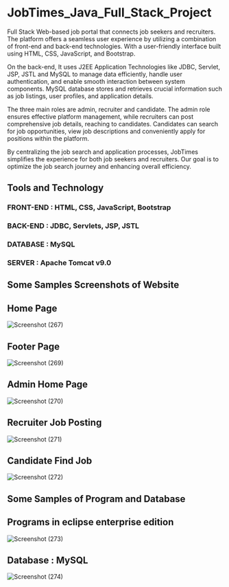 # JobTimes_Java_Full_Stack_Project

Full Stack Web-based job portal that connects job seekers and recruiters. The platform offers a seamless user experience by utilizing a combination of front-end and back-end technologies. With a user-friendly interface built using HTML, CSS, JavaScript, and Bootstrap.

On the back-end, It uses J2EE Application Technologies like JDBC, Servlet, JSP, JSTL and MySQL to manage data efficiently, handle user authentication, and enable smooth interaction between system components. MySQL database stores and retrieves crucial information such as job listings, user profiles, and application details.

The three main roles are admin, recruiter and candidate. The admin role ensures effective platform management, while recruiters can post comprehensive job details, reaching to candidates. Candidates can search for job opportunities, view job descriptions and conveniently apply for positions within the platform.

By centralizing the job search and application processes, JobTimes simplifies the experience for both job seekers and recruiters. Our goal is to optimize the job search journey and enhancing overall efficiency.

## Tools and Technology 
### FRONT-END : HTML, CSS, JavaScript, Bootstrap
### BACK-END : JDBC, Servlets, JSP, JSTL
### DATABASE : MySQL
### SERVER : Apache Tomcat v9.0

## Some Samples Screenshots of Website

## Home Page
![Screenshot (267)](https://github.com/Ralasi/JobTimes_Java_Full_Stack_Project/assets/128724283/27e355a8-06be-4009-809d-c7d26645013c)

## Footer Page
![Screenshot (269)](https://github.com/Ralasi/JobTimes_Java_Full_Stack_Project/assets/128724283/8480e2cc-c615-48e5-a35c-da1ca795dc52)

## Admin Home Page
![Screenshot (270)](https://github.com/Ralasi/JobTimes_Java_Full_Stack_Project/assets/128724283/5f60c748-4d25-4a97-b55d-1cbdf3cebc9b)

## Recruiter Job Posting
![Screenshot (271)](https://github.com/Ralasi/JobTimes_Java_Full_Stack_Project/assets/128724283/767ee6c3-5f0b-496b-b8df-5a116a5ed805)

## Candidate Find Job
![Screenshot (272)](https://github.com/Ralasi/JobTimes_Java_Full_Stack_Project/assets/128724283/e9791688-5516-49a9-acbb-e692ec5e8234)

## Some Samples of Program and Database

## Programs in eclipse enterprise edition
![Screenshot (273)](https://github.com/Ralasi/JobTimes_Java_Full_Stack_Project/assets/128724283/e8f3608a-cadd-43f0-acd5-de2d7ef4bd17)

## Database : MySQL
![Screenshot (274)](https://github.com/Ralasi/JobTimes_Java_Full_Stack_Project/assets/128724283/8200d9c5-9a05-43a1-9b00-ae853da98df9)




